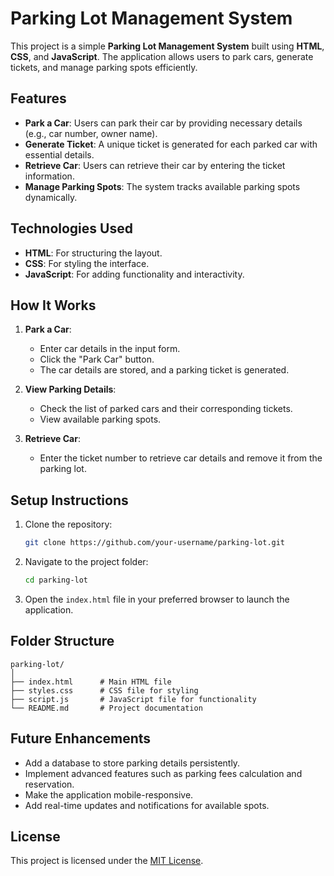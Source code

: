 # Parking Lot Management System

This project is a simple **Parking Lot Management System** built using **HTML**, **CSS**, and **JavaScript**. The application allows users to park cars, generate tickets, and manage parking spots efficiently.

## Features

- **Park a Car**: Users can park their car by providing necessary details (e.g., car number, owner name).
- **Generate Ticket**: A unique ticket is generated for each parked car with essential details.
- **Retrieve Car**: Users can retrieve their car by entering the ticket information.
- **Manage Parking Spots**: The system tracks available parking spots dynamically.

## Technologies Used

- **HTML**: For structuring the layout.
- **CSS**: For styling the interface.
- **JavaScript**: For adding functionality and interactivity.

## How It Works

1. **Park a Car**:
   - Enter car details in the input form.
   - Click the "Park Car" button.
   - The car details are stored, and a parking ticket is generated.

2. **View Parking Details**:
   - Check the list of parked cars and their corresponding tickets.
   - View available parking spots.

3. **Retrieve Car**:
   - Enter the ticket number to retrieve car details and remove it from the parking lot.

## Setup Instructions

1. Clone the repository:
   ```bash
   git clone https://github.com/your-username/parking-lot.git
   ```

2. Navigate to the project folder:
   ```bash
   cd parking-lot
   ```

3. Open the `index.html` file in your preferred browser to launch the application.

## Folder Structure

```
parking-lot/
│
├── index.html      # Main HTML file
├── styles.css      # CSS file for styling
├── script.js       # JavaScript file for functionality
└── README.md       # Project documentation
```

## Future Enhancements

- Add a database to store parking details persistently.
- Implement advanced features such as parking fees calculation and reservation.
- Make the application mobile-responsive.
- Add real-time updates and notifications for available spots.

## License

This project is licensed under the [MIT License](LICENSE).

